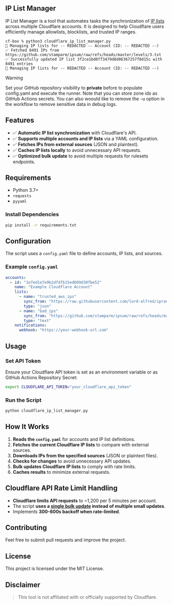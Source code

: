 ## IP List Manager
IP List Manager is a tool that automates tasks the synchronization of [IP lists](https://developers.cloudflare.com/waf/tools/lists/custom-lists/) across multiple Cloudflare accounts. It is designed to help Cloudflare users efficiently manage allowlists, blocklists, and trusted IP ranges.

```
cf-box % python3 cloudflare_ip_list_manager.py
📌 Managing IP lists for -- REDACTED -- Account (ID: -- REDACTED --)
✅ Fetched 8491 IPs from https://github.com/stamparm/ipsum/raw/refs/heads/master/levels/3.txt
✅ Successfully updated IP list 3f2ce1bd8ff3479d8d86367257f8d15c with 8491 entries
📌 Managing IP lists for -- REDACTED -- Account (ID: -- REDACTED --)
```

> [!WARNING]
> Set your GitHub repository visibility to **private** before to populate config.yaml and execute the runner. Note that you can store zone ids as GitHub Actions secrets. You can also woould like to remove the -u option in the workflow to remove sensitive data in debug logs.

## Features
- ✅ **Automatic IP list synchronization** with Cloudflare's API.
- ✅ **Supports multiple accounts and IP lists** via a YAML configuration.
- ✅ **Fetches IPs from external sources** (JSON and plaintext).
- ✅ **Caches IP lists locally** to avoid unnecessary API requests.
- ✅ **Optimized bulk update** to avoid multiple requests for rulesets endpoints.

## Requirements
- Python 3.7+
- `requests`
- `pyyaml`

### Install Dependencies
```sh
pip install -r requirements.txt
```

## Configuration
The script uses a `config.yaml` file to define accounts, IP lists, and sources.

### Example `config.yaml`
```yaml
accounts:
  - id: "1e7ed1e7e9b2dfdfb15ed609d30fbe52"
    name: "Example Cloudflare Account"
    lists:
      - name: "trusted_aws_ips"
        sync_from: "https://raw.githubusercontent.com/lord-alfred/ipranges/main/aws.json"
        type: "json"
      - name: "bad_ips"
        sync_from: "https://github.com/stamparm/ipsum/raw/refs/heads/master/levels/3.txt"
        type: "text"
    notifications:
      webhook: "https://your-webhook-url.com"
```

## Usage
### Set API Token
Ensure your Cloudflare API token is set as an environment variable or as GitHub Actions Repository Secret:
```sh
export CLOUDFLARE_API_TOKEN="your_cloudflare_api_token"
```

### Run the Script
```sh
python cloudflare_ip_list_manager.py
```

## How It Works
1. **Reads the `config.yaml`** for accounts and IP list definitions.
2. **Fetches the current Cloudflare IP lists** to compare with external sources.
3. **Downloads IPs from the specified sources** (JSON or plaintext files).
4. **Checks for changes** to avoid unnecessary API updates.
5. **Bulk updates Cloudflare IP lists** to comply with rate limits.
6. **Caches results** to minimize external requests.

## Cloudflare API Rate Limit Handling
- **Cloudflare limits API requests** to ~1,200 per 5 minutes per account.
- The script **uses a [single bulk update](https://developers.cloudflare.com/ruleset-engine/rulesets-api/#limits) instead of multiple small updates**.
- Implements **300-600s backoff when rate-limited**.

## Contributing
Feel free to submit pull requests and improve the project.

## License
This project is licensed under the MIT License.

## Disclaimer
> This tool is not affiliated with or officially supported by Cloudflare.

